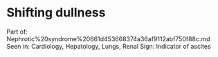 # Shifting dullness

Part of: Nephrotic%20syndrome%20661d453668374a36af9112abf750f88c.md
Seen in: Cardiology, Hepatology, Lungs, Renal
Sign: Indicator of ascites
